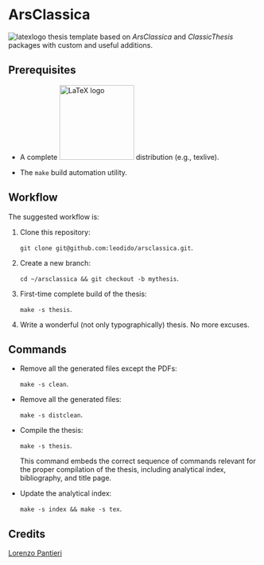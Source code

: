 # ArsClassica

![latexlogo](http://upload.wikimedia.org/wikipedia/commons/9/92/LaTeX_logo.svg) thesis template based on *ArsClassica* and *ClassicThesis* packages with custom and useful additions. 

## Prerequisites

- A complete <img src="http://upload.wikimedia.org/wikipedia/commons/9/92/LaTeX_logo.svg" alt="LaTeX logo" style="width: 150px;"/> distribution (e.g., texlive).

- The `make` build automation utility.

## Workflow

The suggested workflow is:

1. Clone this repository:

    `git clone git@github.com:leodido/arsclassica.git`.

2. Create a new branch:

    `cd ~/arsclassica && git checkout -b mythesis`.

3. First-time complete build of the thesis:

    `make -s thesis`.

4. Write a wonderful (not only typographically) thesis. No more excuses.

## Commands

* Remove all the generated files except the PDFs:

    `make -s clean`.

* Remove all the generated files:

    `make -s distclean`.

* Compile the thesis:

    `make -s thesis`.

    This command embeds the correct sequence of commands relevant for the proper compilation of the thesis, including analytical index, bibliography, and title page.

* Update the analytical index:

    `make -s index && make -s tex`.

## Credits

[Lorenzo Pantieri](http://www.lorenzopantieri.net)
